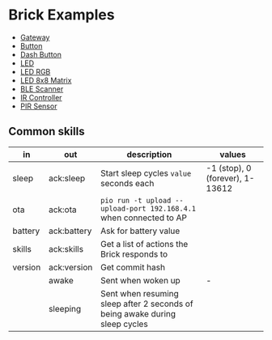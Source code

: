 # Brick Examples

- [Gateway](gateway)
- [Button](button)
- [Dash Button](button-dash)
- [LED](led)
- [LED RGB](led-rgb)
- [LED 8x8 Matrix](led-matrix)
- [BLE Scanner](ble)
- [IR Controller](ir)
- [PIR Sensor](pir)

## Common skills

| in      | out         | description                                                                 | values                          |
|---------|-------------|-----------------------------------------------------------------------------|---------------------------------|
| sleep   | ack:sleep   | Start sleep cycles `value` seconds each                                     | -1 (stop), 0 (forever), 1-13612 |
| ota     | ack:ota     | `pio run -t upload --upload-port 192.168.4.1` when connected to AP          |                                 |
| battery | ack:battery | Ask for battery value                                                       |                                 |
| skills  | ack:skills  | Get a list of actions the Brick responds to                                 |                                 |
| version | ack:version | Get commit hash                                                             |                                 |
|         | awake       | Sent when woken up                                                          | <NAME> - <REASON>               |
|         | sleeping    | Sent when resuming sleep after 2 seconds of being awake during sleep cycles |                                 |
